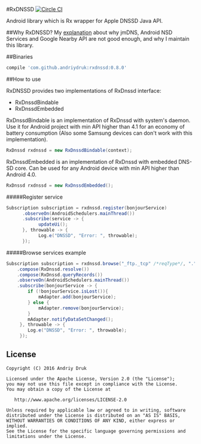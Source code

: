 #RxDNSSD [![Circle CI](https://circleci.com/gh/andriydruk/RxDNSSD.svg?style=shield&circle-token=5f0cb1ee907a20bdb08aa4b073b5690afbaaabe1)](https://circleci.com/gh/andriydruk/RxDNSSD)

Android library which is Rx wrapper for Apple DNSSD Java API.

##Why RxDNSSD?
My [explanation](http://andriydruk.com/post/mdnsresponder/) about why jmDNS, Android NSD Services and Google Nearby API are not good enough, and why I maintain this library.

##Binaries
```groovy
compile 'com.github.andriydruk:rxdnssd:0.8.0'
```

##How to use

RxDNSSD provides two implementations of RxDnssd interface: 

- RxDnssdBindable
- RxDnssdEmbedded

RxDnssdBindable is an implementation of RxDnssd with system's daemon. Use it for Android project with min API higher than 4.1 for an economy of battery consumption (Also some Samsung devices can don't work with this implementation).

```java
RxDnssd rxdnssd = new RxDnssdBindable(context); 
```

RxDnssdEmbedded is an implementation of RxDnssd with embedded DNS-SD core. Can be used for any Android device with min API higher than Android 4.0.

```java
RxDnssd rxdnssd = new RxDnssdEmbedded(); 
```

#####Register service
```java
Subscription subscription = rxdnssd.register(bonjourService)
      .observeOn(AndroidSchedulers.mainThread())
      .subscribe(service -> {
      		updateUi();
      }, throwable -> {
        	Log.e("DNSSD", "Error: ", throwable);
      });
```

#####Browse services example
```java
Subscription subscription = rxdnssd.browse("_ftp._tcp" /*reqType*/, "." /*domain*/)
	.compose(RxDnssd.resolve())
    .compose(RxDnssd.queryRecords())
    .observeOn(AndroidSchedulers.mainThread())
    .subscribe(bonjourService -> {
		if (!bonjourService.isLost()){
        	mAdapter.add(bonjourService);
        } else {
            mAdapter.remove(bonjourService);
        }
        mAdapter.notifyDataSetChanged();
     }, throwable -> {
        Log.e("DNSSD", "Error: ", throwable);
     });
```

License
-------
	Copyright (C) 2016 Andriy Druk

    Licensed under the Apache License, Version 2.0 (the "License");
    you may not use this file except in compliance with the License.
    You may obtain a copy of the License at

       http://www.apache.org/licenses/LICENSE-2.0

    Unless required by applicable law or agreed to in writing, software
    distributed under the License is distributed on an "AS IS" BASIS,
    WITHOUT WARRANTIES OR CONDITIONS OF ANY KIND, either express or implied.
    See the License for the specific language governing permissions and
    limitations under the License.
